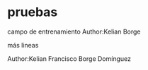 # pruebas
campo de entrenamiento
Author:Kelian Borge

más lineas

Author:Kelian Francisco Borge Domínguez